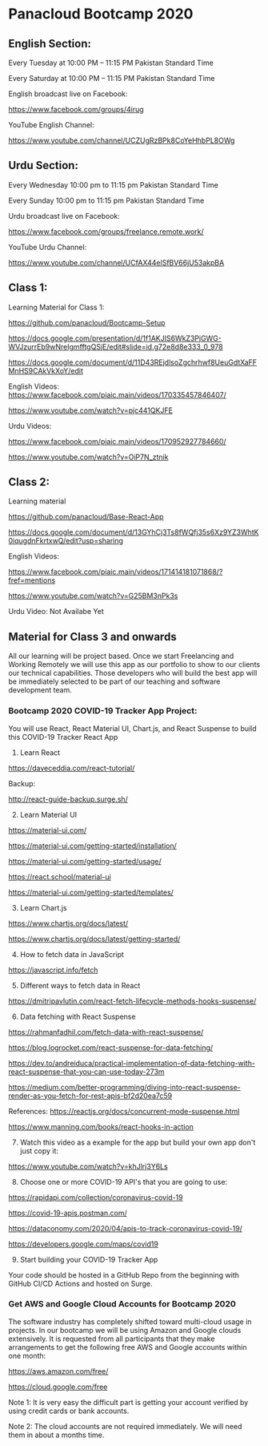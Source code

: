 # Panacloud Bootcamp 2020

## English Section:

Every Tuesday at 10:00 PM – 11:15 PM Pakistan Standard Time

Every Saturday at 10:00 PM – 11:15 PM Pakistan Standard Time

English broadcast live on Facebook:

https://www.facebook.com/groups/4irug

YouTube English Channel:

https://www.youtube.com/channel/UCZUgRzBPk8CoYeHhbPL8OWg

## Urdu Section:

Every Wednesday 10:00 pm to 11:15 pm Pakistan Standard Time

Every Sunday 10:00 pm to 11:15 pm Pakistan Standard Time

Urdu broadcast live on Facebook:

https://www.facebook.com/groups/freelance.remote.work/

YouTube Urdu Channel:

https://www.youtube.com/channel/UCfAX44elSfBV66jU53akpBA


## Class 1:

Learning Material for Class 1:

https://github.com/panacloud/Bootcamp-Setup

https://docs.google.com/presentation/d/1f1AKJIS6WkZ3PjGWG-WVJzurrEb9wNreIgmfftgQSjE/edit#slide=id.g72e8d8e333_0_978

https://docs.google.com/document/d/11D43REjdlsoZgchrhwf8UeuGdtXaFFMnHS9CAkVkXoY/edit

English Videos:
https://www.facebook.com/piaic.main/videos/170335457846407/

https://www.youtube.com/watch?v=pjc441QKJFE

Urdu Videos:

https://www.facebook.com/piaic.main/videos/170952927784660/

https://www.youtube.com/watch?v=OiP7N_ztnik



## Class 2:

Learning material

https://github.com/panacloud/Base-React-App

https://docs.google.com/document/d/13GYhCj3Ts8fWQfj35s6Xz9YZ3WhtK0iqugdnFkrtxwQ/edit?usp=sharing

English Videos:

https://www.facebook.com/piaic.main/videos/171414181071868/?fref=mentions

https://www.youtube.com/watch?v=G25BM3nPk3s

Urdu Video:
Not Availabe Yet


## Material for Class 3 and onwards

All our learning will be project based. Once we start Freelancing and Working Remotely we will use this app as our portfolio to show to our clients our technical capabilities. Those developers who will build the best app will be immediately selected to be part of our teaching and software development team. 


### Bootcamp 2020 COVID-19 Tracker App Project:
You will use React, React Material UI, Chart.js, and React Suspense to build this COVID-19 Tracker React App

1. Learn React

https://daveceddia.com/react-tutorial/

Backup:

http://react-guide-backup.surge.sh/


2. Learn Material UI

https://material-ui.com/

https://material-ui.com/getting-started/installation/

https://material-ui.com/getting-started/usage/

https://react.school/material-ui

https://material-ui.com/getting-started/templates/

3. Learn Chart.js

https://www.chartjs.org/docs/latest/

https://www.chartjs.org/docs/latest/getting-started/

4. How to fetch data in JavaScript

https://javascript.info/fetch

5. Different ways to fetch data in React

https://dmitripavlutin.com/react-fetch-lifecycle-methods-hooks-suspense/

6. Data fetching with React Suspense

https://rahmanfadhil.com/fetch-data-with-react-suspense/

https://blog.logrocket.com/react-suspense-for-data-fetching/

https://dev.to/andreiduca/practical-implementation-of-data-fetching-with-react-suspense-that-you-can-use-today-273m

https://medium.com/better-programming/diving-into-react-suspense-render-as-you-fetch-for-rest-apis-bf2d20ea7c59

References:
https://reactjs.org/docs/concurrent-mode-suspense.html

https://www.manning.com/books/react-hooks-in-action


7. Watch this video as a example for the app but build your own app don't just copy it:

https://www.youtube.com/watch?v=khJlrj3Y6Ls

8. Choose one or more COVID-19 API's that you are going to use:

https://rapidapi.com/collection/coronavirus-covid-19

https://covid-19-apis.postman.com/

https://dataconomy.com/2020/04/apis-to-track-coronavirus-covid-19/

https://developers.google.com/maps/covid19

9. Start building your COVID-19 Tracker App

Your code should be hosted in a GitHub Repo from the beginning with GitHub CI/CD Actions and hosted on Surge.





### Get AWS and Google Cloud Accounts for Bootcamp 2020
The software industry has completely shifted toward multi-cloud usage in projects. In our bootcamp we will be using Amazon and Google clouds extensively. It is requested from all participants that they make arrangements to get the following free AWS and Google accounts within one month:

https://aws.amazon.com/free/

https://cloud.google.com/free

Note 1: It is very easy the difficult part is getting your account verified by using credit cards or bank accounts. 

Note 2: The cloud accounts are not required immediately. We will need them in about a months time.



